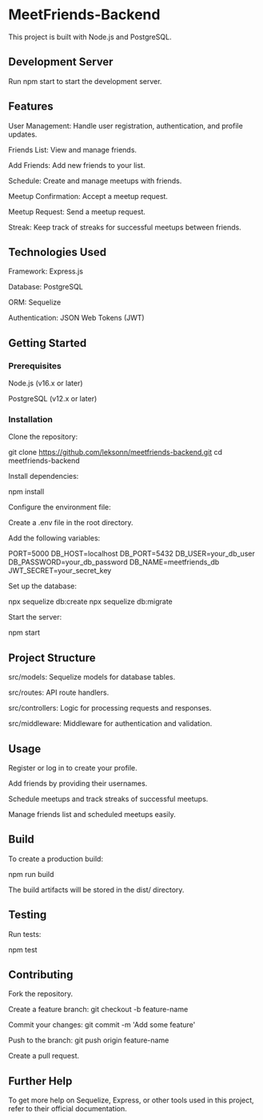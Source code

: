 # MeetFriends-Backend

This project is built with Node.js and PostgreSQL.

## Development Server

Run npm start to start the development server. 

## Features

User Management: Handle user registration, authentication, and profile updates.

Friends List: View and manage friends.

Add Friends: Add new friends to your list.

Schedule: Create and manage meetups with friends.

Meetup Confirmation: Accept a meetup request.

Meetup Request: Send a meetup request.

Streak: Keep track of streaks for successful meetups between friends.

## Technologies Used

Framework: Express.js

Database: PostgreSQL

ORM: Sequelize

Authentication: JSON Web Tokens (JWT)

## Getting Started

### Prerequisites

Node.js (v16.x or later)

PostgreSQL (v12.x or later)

### Installation

Clone the repository:

git clone https://github.com/leksonn/meetfriends-backend.git
cd meetfriends-backend

Install dependencies:

npm install

Configure the environment file:

Create a .env file in the root directory.

Add the following variables:

PORT=5000
DB_HOST=localhost
DB_PORT=5432
DB_USER=your_db_user
DB_PASSWORD=your_db_password
DB_NAME=meetfriends_db
JWT_SECRET=your_secret_key

Set up the database:

npx sequelize db:create
npx sequelize db:migrate

Start the server:

npm start

## Project Structure

src/models: Sequelize models for database tables.

src/routes: API route handlers.

src/controllers: Logic for processing requests and responses.

src/middleware: Middleware for authentication and validation.

## Usage

Register or log in to create your profile.

Add friends by providing their usernames.

Schedule meetups and track streaks of successful meetups.

Manage friends list and scheduled meetups easily.

## Build

To create a production build:

npm run build

The build artifacts will be stored in the dist/ directory.

## Testing

Run tests:

npm test

## Contributing

Fork the repository.

Create a feature branch: git checkout -b feature-name

Commit your changes: git commit -m 'Add some feature'

Push to the branch: git push origin feature-name

Create a pull request.

## Further Help

To get more help on Sequelize, Express, or other tools used in this project, refer to their official documentation.

